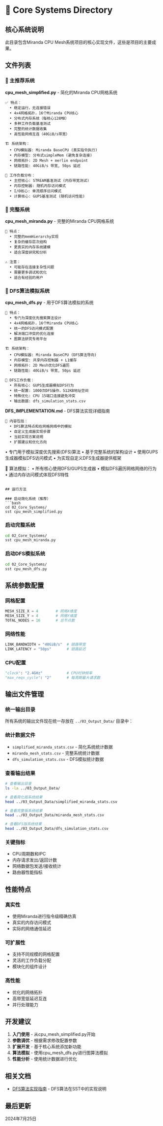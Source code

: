 # 🚀 Core Systems Directory

## 核心系统说明
此目录包含Miranda CPU Mesh系统项目的核心实现文件，这些是项目的主要成果。

## 文件列表

### 🎯 主推荐系统
**cpu_mesh_simplified.py** - 简化的Miranda CPU网格系统
```
✅ 特点：
  • 稳定运行，无连接错误
  • 4x4网格拓扑，16个Miranda CPU核心
  • 分布式内存系统（每核心128MB）
  • 多种工作负载基准测试
  • 完整的统计数据收集
  • 高性能网络互连（40GiB/s带宽）

🏗️ 系统架构：
  • CPU模拟器: Miranda BaseCPU (真实指令执行)
  • 内存模型: 分布式simpleMem (避免复杂连接)
  • 网络拓扑: 2D Mesh + merlin endpoint
  • 链路性能: 40GiB/s 带宽, 50ps 延迟

🧠 工作负载分布：
  • 主控核心: STREAM基准测试 (内存带宽测试)
  • 内存控制器: 随机内存访问模式
  • I/O核心: 单流顺序访问模式
  • 计算核心: GUPS基准测试 (随机访问性能)
```

### 🔬 完整系统
**cpu_mesh_miranda.py** - 完整的Miranda CPU网格系统
```
🎯 特点：
  • 完整的memHierarchy实现
  • 复杂的缓存层次结构
  • 更真实的内存系统建模
  • 适合深度研究和分析

⚠️ 注意：
  • 可能存在连接复杂性问题
  • 需要更多调试和优化
  • 适合有经验的用户
```

### 🌲 DFS算法模拟系统
**cpu_mesh_dfs.py** - 用于DFS算法模拟的系统
```
🎯 特点：
  • 专门为深度优先搜索算法设计
  • 4x4网格拓扑，16个Miranda CPU核心
  • 统一的DFS访问模式配置
  • 解决端口冲突的优化连接
  • 图算法研究专用平台

🏗️ 系统架构：
  • CPU模拟器: Miranda BaseCPU (DFS算法导向)
  • 内存模型: 共享内存控制器 + L1缓存
  • 网络拓扑: 2D Mesh优化DFS遍历
  • 链路性能: 40GiB/s 带宽, 50ps 延迟

🧠 DFS工作负载：
  • 所有核心: GUPS生成器模拟DFS行为
  • 统一配置: 1000次DFS操作，512KB地址空间
  • 特殊优化: CPU 15端口连接避免冲突
  • 输出数据: dfs_simulation_stats.csv
```

**DFS_IMPLEMENTATION.md** - DFS算法实现详细指南
```
📖 内容包括：
  • DFS算法特点和在网格网络中的模拟
  • 自定义生成器实现步骤
  • 当前实现方案说明
  • 扩展建议和优化方向
```
  • 专门用于模拟深度优先搜索(DFS)算法
  • 基于完整系统的架构设计
  • 使用GUPS生成器模拟DFS访问模式
  • 为实现自定义DFS生成器提供框架

🧠 算法模拟：
  • 所有核心使用DFS/GUPS生成器
  • 模拟DFS遍历网格网络的行为
  • 通过内存访问模式体现DFS特性
```

## 运行方法

### 启动简化系统（推荐）
```bash
cd 02_Core_Systems/
sst cpu_mesh_simplified.py
```

### 启动完整系统
```bash
cd 02_Core_Systems/
sst cpu_mesh_miranda.py
```

### 启动DFS模拟系统
```bash
cd 02_Core_Systems/
sst cpu_mesh_dfs.py
```

## 系统参数配置

### 网格配置
```python
MESH_SIZE_X = 4        # 网格X维度
MESH_SIZE_Y = 4        # 网格Y维度
TOTAL_NODES = 16       # 总节点数
```

### 网络性能
```python
LINK_BANDWIDTH = "40GiB/s"  # 链路带宽
LINK_LATENCY = "50ps"       # 链路延迟
```

### CPU配置
```python
"clock": "2.4GHz"           # CPU时钟频率
"max_reqs_cycle": "2"       # 每周期最大请求数
```

## 输出文件管理

### 统一输出目录
所有系统的输出文件现在统一存放在 `../03_Output_Data/` 目录中：

### 统计数据文件
- `simplified_miranda_stats.csv` - 简化系统统计数据
- `miranda_mesh_stats.csv` - 完整系统统计数据  
- `dfs_simulation_stats.csv` - DFS模拟统计数据

### 查看输出结果
```bash
# 查看输出目录
ls -la ../03_Output_Data/

# 查看简化版系统结果
head ../03_Output_Data/simplified_miranda_stats.csv

# 查看完整版系统结果  
head ../03_Output_Data/miranda_mesh_stats.csv

# 查看DFS版系统结果
head ../03_Output_Data/dfs_simulation_stats.csv
```

### 关键指标
- CPU周期数和IPC
- 内存请求发出/返回计数
- 网络数据包发送/接收统计
- 路由器性能指标

## 性能特点

### 真实性
- 使用Miranda进行指令级精确仿真
- 真实的内存访问模式
- 实际的网络通信延迟

### 可扩展性
- 支持不同规模的网格配置
- 灵活的工作负载分配
- 模块化的组件设计

### 高性能
- 优化的网络拓扑
- 高带宽低延迟互连
- 并行处理能力

## 开发建议

1. **入门使用** - 从cpu_mesh_simplified.py开始
2. **参数调优** - 根据需求修改配置参数
3. **扩展开发** - 基于核心系统添加新功能
4. **算法模拟** - 使用cpu_mesh_dfs.py进行图算法模拟
5. **性能分析** - 使用统计数据进行优化

## 相关文档

- [DFS算法实现指南](DFS_IMPLEMENTATION.md) - DFS算法在SST中的实现说明

## 最后更新
2024年7月25日